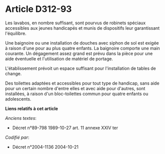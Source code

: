 # Article D312-93

Les lavabos, en nombre suffisant, sont pourvus de robinets spéciaux accessibles aux jeunes handicapés et munis de dispositifs
leur garantissant l'équilibre.

Une baignoire ou une installation de douches avec siphon de sol est exigée à raison d'une pour au plus quatre enfants. La
baignoire comporte une main courante. Un dégagement assez grand est prévu dans la pièce pour une aide éventuelle et
l'utilisation de matériel de portage.

L'établissement prévoit un espace suffisant pour l'installation de tables de change.

Des toilettes adaptées et accessibles pour tout type de handicap, sans aide pour un certain nombre d'entre elles et avec aide
pour d'autres, sont installées, à raison d'un bloc-toilettes commun pour quatre enfants ou adolescents.

**Liens relatifs à cet article**

_Anciens textes_:

  - Décret n°89-798 1989-10-27 art. 11 annexe XXIV ter

_Codifié par_:

  - Décret n°2004-1136 2004-10-21
